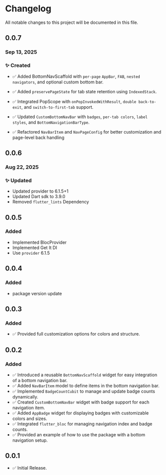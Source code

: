 # Changelog

All notable changes to this project will be documented in this file.

## 0.0.7

### Sep 13, 2025

### ✨ Created

- ✅ Added BottomNavScaffold with `per-page` `AppBar`, `FAB`, `nested navigators`, and optional custom bottom bar.

- ✅ Added `preservePageState` for tab state retention using `IndexedStack`.

- ✅ Integrated PopScope with `onPopInvokedWithResult`, `double back-to-exit`, and `switch-to-first-tab` support.

- ✅ Updated ``CustomBottomNavBar`` with `badges`, `per-tab colors`, `label styles`, and `BottomNavigationBarType`.

- ✅ Refactored `NavBarItem` and `NavPageConfig` for better customization and page-level back handling

## 0.0.6

### Aug 22, 2025

### ✨ Updated

- Updated provider to 6.1.5+1
- Updated Dart sdk to 3.9.0
- Removed `flutter_lints` Dependency

## 0.0.5

### Added

- Implemented BlocProvider
- Implemented Get It DI
- Use `provider` 6.1.5

## 0.0.4

### Added

- package version update

## 0.0.3

### Added

- ✅ Provided full customization options for colors and structure.

## 0.0.2

### Added

- ✅ Introduced a reusable `BottomNavScaffold` widget for easy integration of a bottom navigation bar.
- ✅ Added `NavBarItem` model to define items in the bottom navigation bar.
- ✅ Implemented `BadgeCountCubit` to manage and update badge counts dynamically.
- ✅ Created `CustomBottomNavBar` widget with badge support for each navigation item.
- ✅ Added `AppBadge` widget for displaying badges with customizable colors and sizes.
- ✅ Integrated `flutter_bloc` for managing navigation index and badge counts.
- ✅ Provided an example of how to use the package with a bottom navigation setup.

## 0.0.1

- ✅ Initial Release.
